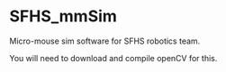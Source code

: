 SFHS_mmSim
==========

Micro-mouse sim software for SFHS robotics team.

You will need to download and compile openCV for this.

